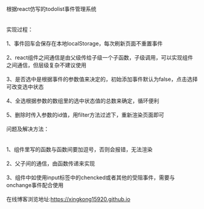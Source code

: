 根据react仿写的todolist事件管理系统</br>
</br>
</br>
实现过程：</br>
</br>
  1、事件回车会保存在本地localStorage，每次刷新页面不重置事件</br>
  </br>
  2、react组件之间通信是由父级传给子级一个子函数，子级调用，可以实现组件之间通信，但层级复杂不建议使用</br>
  </br>
  3、是否选中是根据事件的参数值来决定的，初始添加事件默认为false，点击选择可改变选中状态</br>
  </br>
  4、全选根据参数的数组里的选中状态值的总数来确定，循环便利</br>
  </br>
  5、删除时传入参数的id值，用filter方法过滤下，重新渲染页面即可</br>
  </br>
问题及解决方法：</br>
</br>
</br>
1、组件里写的函数与函数间要加逗号，否则会报错，无法渲染</br>
</br>
2、父子间的通信，由函数传递来实现</br>
</br>
3、组件中如使用input标签中的chencked或者其他的受阻事件，需要与onchange事件配合使用</br>
</br>
在线博客浏览地址:https://xingkong15920.github.io
